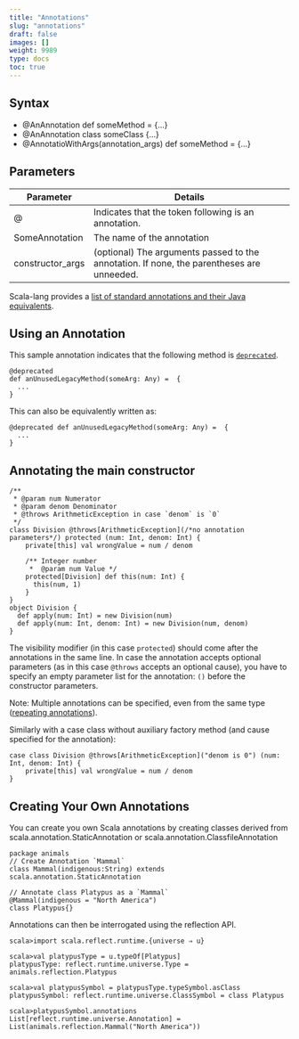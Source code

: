 ```yaml
---
title: "Annotations"
slug: "annotations"
draft: false
images: []
weight: 9989
type: docs
toc: true
---
```


## Syntax
 - @AnAnnotation def someMethod = {...}
 - @AnAnnotation class someClass {...}
 - @AnnotatioWithArgs(annotation_args) def someMethod = {...}


## Parameters
| Parameter | Details |
| --------- | ------- |
| @ | Indicates that the token following is an annotation. |
| SomeAnnotation | The name of the annotation |
| constructor_args | (optional) The arguments passed to the annotation. If none, the parentheses are unneeded. |

Scala-lang provides a [list of standard annotations and their Java equivalents][1].


  [1]: http://docs.scala-lang.org/tutorials/tour/annotations.html

## Using an Annotation
This sample annotation indicates that the following method is [`deprecated`][1].

    @deprecated
    def anUnusedLegacyMethod(someArg: Any) =  {
      ...
    }

This can also be equivalently written as:

    @deprecated def anUnusedLegacyMethod(someArg: Any) =  {
      ...
    }


  [1]: https://docs.oracle.com/javase/8/docs/api/java/lang/Deprecated.html

## Annotating the main constructor
    /**
     * @param num Numerator
     * @param denom Denominator
     * @throws ArithmeticException in case `denom` is `0`
     */
    class Division @throws[ArithmeticException](/*no annotation parameters*/) protected (num: Int, denom: Int) {
        private[this] val wrongValue = num / denom
        
        /** Integer number
         *  @param num Value */
        protected[Division] def this(num: Int) {
          this(num, 1)
        }
    }
    object Division {
      def apply(num: Int) = new Division(num)
      def apply(num: Int, denom: Int) = new Division(num, denom)
    }

The visibility modifier (in this case `protected`) should come after the annotations in the same line. In case the annotation accepts optional parameters (as in this case `@throws` accepts an optional cause), you have to specify an empty parameter list for the annotation: `()` before the constructor parameters.

Note: Multiple annotations can be specified, even from the same type ([repeating annotations](https://docs.oracle.com/javase/tutorial/java/annotations/repeating.html)).

Similarly with a case class without auxiliary factory method (and cause specified for the annotation):

    case class Division @throws[ArithmeticException]("denom is 0") (num: Int, denom: Int) {
        private[this] val wrongValue = num / denom
    }

## Creating Your Own Annotations
You can create you own Scala annotations by creating classes derived from scala.annotation.StaticAnnotation or scala.annotation.ClassfileAnnotation

    package animals
    // Create Annotation `Mammal`
    class Mammal(indigenous:String) extends scala.annotation.StaticAnnotation
    
    // Annotate class Platypus as a `Mammal`
    @Mammal(indigenous = "North America")
    class Platypus{}

Annotations can then be interrogated using the reflection API.
    
    scala>import scala.reflect.runtime.{universe ⇒ u}
    
    scala>val platypusType = u.typeOf[Platypus]
    platypusType: reflect.runtime.universe.Type = animals.reflection.Platypus

    scala>val platypusSymbol = platypusType.typeSymbol.asClass
    platypusSymbol: reflect.runtime.universe.ClassSymbol = class Platypus

    scala>platypusSymbol.annotations
    List[reflect.runtime.universe.Annotation] = List(animals.reflection.Mammal("North America"))


